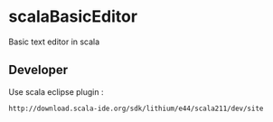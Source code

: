 scalaBasicEditor
===========

Basic text editor in scala

Developer
---------
Use scala eclipse plugin :
```
http://download.scala-ide.org/sdk/lithium/e44/scala211/dev/site
```
